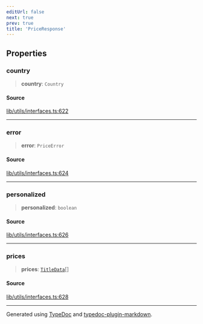 ```yaml
---
editUrl: false
next: true
prev: true
title: 'PriceResponse'
---
```


## Properties

### country

> **country**: `Country`

#### Source

[lib/utils/interfaces.ts:622](https://github.com/favna/nintendo-switch-eshop/blob/27355e779102b48fc082af549592453043b2ac6e/src/lib/utils/interfaces.ts#L622)

---

### error

> **error**: `PriceError`

#### Source

[lib/utils/interfaces.ts:624](https://github.com/favna/nintendo-switch-eshop/blob/27355e779102b48fc082af549592453043b2ac6e/src/lib/utils/interfaces.ts#L624)

---

### personalized

> **personalized**: `boolean`

#### Source

[lib/utils/interfaces.ts:626](https://github.com/favna/nintendo-switch-eshop/blob/27355e779102b48fc082af549592453043b2ac6e/src/lib/utils/interfaces.ts#L626)

---

### prices

> **prices**: [`TitleData`](TitleData.md)[]

#### Source

[lib/utils/interfaces.ts:628](https://github.com/favna/nintendo-switch-eshop/blob/27355e779102b48fc082af549592453043b2ac6e/src/lib/utils/interfaces.ts#L628)

---

Generated using [TypeDoc](https://typedoc.org) and [typedoc-plugin-markdown](https://typedoc-plugin-markdown.org).
